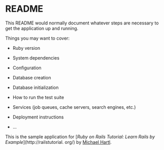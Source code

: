 # README

This README would normally document whatever steps are necessary to get the
application up and running.

Things you may want to cover:

* Ruby version

* System dependencies

* Configuration

* Database creation

* Database initialization

* How to run the test suite

* Services (job queues, cache servers, search engines, etc.)

* Deployment instructions

* ...

This is the sample application for
[*Ruby on Rails Tutorial: Learn Rails by Example*](http://railstutorial.
org/)
by [Michael Hartl](http://michaelhartl.com/).
